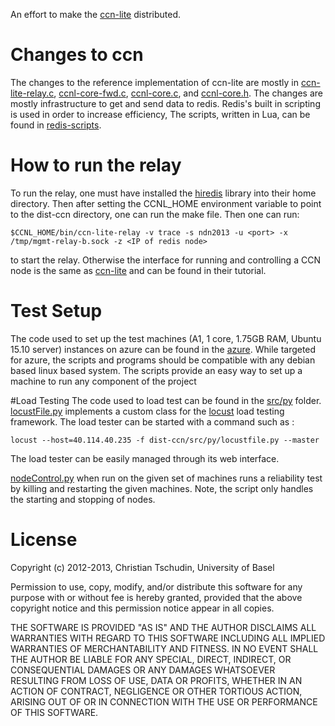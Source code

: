An effort to make the [ccn-lite](https://github.com/cn-uofbasel/ccn-lite) distributed.

# Changes to ccn

The changes to the reference implementation of ccn-lite are mostly in
[ccn-lite-relay.c](https://github.com/tpoll/dist-ccn/blob/master/src/ccn-lite-relay.c),
[ccnl-core-fwd.c](https://github.com/tpoll/dist-ccn/blob/master/src/ccnl-core-fwd.c),
[ccnl-core.c](https://github.com/tpoll/dist-ccn/blob/master/src/ccnl-core.c),
 and [ccnl-core.h](https://github.com/tpoll/dist-ccn/blob/master/src/ccnl-core.h). The changes are mostly infrastructure to get and send data to redis. 
Redis's built in scripting  is used in order to increase efficiency, The scripts, written in Lua,  can be found in
[redis-scripts](https://github.com/tpoll/dist-ccn/tree/master/src/redis_scripts).

# How to run the relay
To run the relay, one must have installed the [hiredis](https://github.com/redis/hiredis) library into their home directory.
Then after setting the CCNL_HOME environment variable to point to the dist-ccn directory, one can run the make file.
Then one can run:

	$CCNL_HOME/bin/ccn-lite-relay -v trace -s ndn2013 -u <port> -x /tmp/mgmt-relay-b.sock -z <IP of redis node> 

to start the relay. Otherwise the interface for running and controlling a CCN node is the same as [ccn-lite](https://github.com/cn-uofbasel/ccn-lite) and can be found in their tutorial.

# Test Setup
The code used to set up the test machines (A1, 1 core, 1.75GB RAM, Ubuntu 15.10 server) instances on azure can be found in the [azure](https://github.com/tpoll/dist-ccn/tree/master/azure). While targeted for azure, the scripts and programs should be compatible with any debian based linux based system. The scripts provide an easy way to set up a machine to run any component of the project


#Load Testing
The code used to load test can be found in the [src/py](https://github.com/tpoll/dist-ccn/blob/master/src/py/) folder. [locustFile.py](https://github.com/tpoll/dist-ccn/blob/master/src/py/locustfile.py)
implements a custom class for the [locust](http://locust.io/) load testing framework. The load tester can be started
with a command  such as :

	locust --host=40.114.40.235 -f dist-ccn/src/py/locustfile.py --master

The load tester can be easily managed through its web interface.

[nodeControl.py](https://github.com/tpoll/dist-ccn/blob/master/src/py/nodeControl.py) when run on the given set of machines
runs a reliability test by killing and restarting the given machines. Note, the script only handles the starting and stopping of
nodes.




License
==============

Copyright (c) 2012-2013, Christian Tschudin, University of Basel

Permission to use, copy, modify, and/or distribute this software for any
purpose with or without fee is hereby granted, provided that the above
copyright notice and this permission notice appear in all copies.

THE SOFTWARE IS PROVIDED "AS IS" AND THE AUTHOR DISCLAIMS ALL WARRANTIES WITH
REGARD TO THIS SOFTWARE INCLUDING ALL IMPLIED WARRANTIES OF MERCHANTABILITY AND
FITNESS. IN NO EVENT SHALL THE AUTHOR BE LIABLE FOR ANY SPECIAL, DIRECT,
INDIRECT, OR CONSEQUENTIAL DAMAGES OR ANY DAMAGES WHATSOEVER RESULTING FROM
LOSS OF USE, DATA OR PROFITS, WHETHER IN AN ACTION OF CONTRACT, NEGLIGENCE OR
OTHER TORTIOUS ACTION, ARISING OUT OF OR IN CONNECTION WITH THE USE OR
PERFORMANCE OF THIS SOFTWARE.
